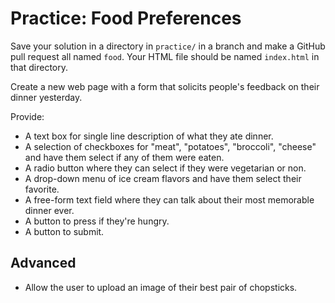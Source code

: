 # Practice: Food Preferences

Save your solution in a directory in `practice/` in a branch and make a GitHub pull request all named `food`.
Your HTML file should be named `index.html` in that directory.

Create a new web page with a form that solicits people's feedback on their dinner yesterday.

Provide:

* A text box for single line description of what they ate dinner.
* A selection of checkboxes for "meat", "potatoes", "broccoli", "cheese" and have them select if any of them were eaten.
* A radio button where they can select if they were vegetarian or non.
* A drop-down menu of ice cream flavors and have them select their favorite.
* A free-form text field where they can talk about their most memorable dinner ever.
* A button to press if they're hungry.
* A button to submit.

## Advanced

* Allow the user to upload an image of their best pair of chopsticks.
